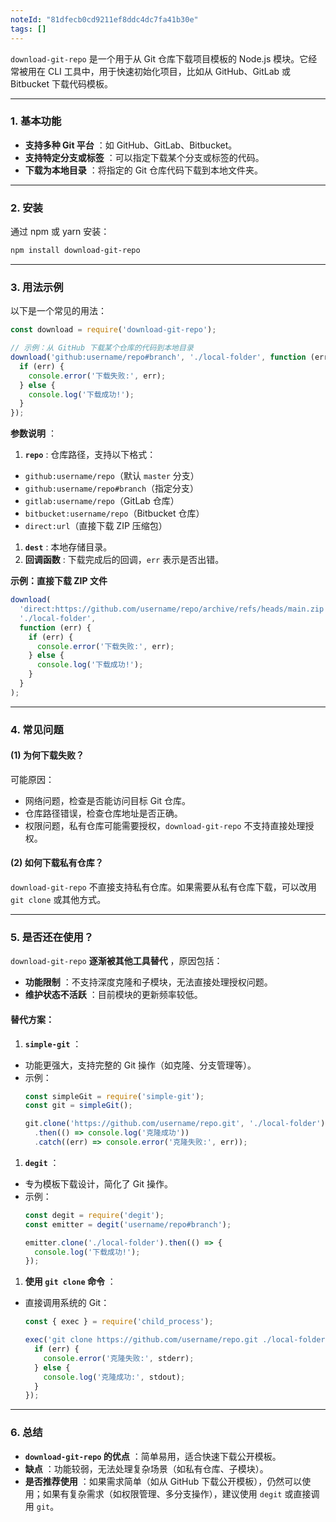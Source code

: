 ```yaml
---
noteId: "81dfecb0cd9211ef8ddc4dc7fa41b30e"
tags: []
---
```


`download-git-repo` 是一个用于从 Git 仓库下载项目模板的 Node.js 模块。它经常被用在 CLI 工具中，用于快速初始化项目，比如从 GitHub、GitLab 或 Bitbucket 下载代码模板。

---

### **1. 基本功能**

* **支持多种 Git 平台** ：如 GitHub、GitLab、Bitbucket。
* **支持特定分支或标签** ：可以指定下载某个分支或标签的代码。
* **下载为本地目录** ：将指定的 Git 仓库代码下载到本地文件夹。

---

### **2. 安装**

通过 npm 或 yarn 安装：

```bash
npm install download-git-repo
```

---

### **3. 用法示例**

以下是一个常见的用法：

```javascript
const download = require('download-git-repo');

// 示例：从 GitHub 下载某个仓库的代码到本地目录
download('github:username/repo#branch', './local-folder', function (err) {
  if (err) {
    console.error('下载失败:', err);
  } else {
    console.log('下载成功!');
  }
});
```

 **参数说明** ：

1. **`repo`** : 仓库路径，支持以下格式：

* `github:username/repo`（默认 `master` 分支）
* `github:username/repo#branch`（指定分支）
* `gitlab:username/repo`（GitLab 仓库）
* `bitbucket:username/repo`（Bitbucket 仓库）
* `direct:url`（直接下载 ZIP 压缩包）

1. **`dest`** : 本地存储目录。
2. **回调函数** : 下载完成后的回调，`err` 表示是否出错。

**示例：直接下载 ZIP 文件**

```javascript
download(
  'direct:https://github.com/username/repo/archive/refs/heads/main.zip',
  './local-folder',
  function (err) {
    if (err) {
      console.error('下载失败:', err);
    } else {
      console.log('下载成功!');
    }
  }
);
```

---

### **4. 常见问题**

#### (1) **为何下载失败？**

可能原因：

* 网络问题，检查是否能访问目标 Git 仓库。
* 仓库路径错误，检查仓库地址是否正确。
* 权限问题，私有仓库可能需要授权，`download-git-repo` 不支持直接处理授权。

#### (2) **如何下载私有仓库？**

`download-git-repo` 不直接支持私有仓库。如果需要从私有仓库下载，可以改用 `git clone` 或其他方式。

---

### **5. 是否还在使用？**

`download-git-repo`  **逐渐被其他工具替代** ，原因包括：

* **功能限制** ：不支持深度克隆和子模块，无法直接处理授权问题。
* **维护状态不活跃** ：目前模块的更新频率较低。

#### 替代方案：

1. **`simple-git`** ：

* 功能更强大，支持完整的 Git 操作（如克隆、分支管理等）。
* 示例：
  ```javascript
  const simpleGit = require('simple-git');
  const git = simpleGit();

  git.clone('https://github.com/username/repo.git', './local-folder')
    .then(() => console.log('克隆成功'))
    .catch((err) => console.error('克隆失败:', err));
  ```

1. **`degit`** ：

* 专为模板下载设计，简化了 Git 操作。
* 示例：
  ```javascript
  const degit = require('degit');
  const emitter = degit('username/repo#branch');

  emitter.clone('./local-folder').then(() => {
    console.log('下载成功!');
  });
  ```

1. **使用 `git clone` 命令** ：

* 直接调用系统的 Git：
  ```javascript
  const { exec } = require('child_process');

  exec('git clone https://github.com/username/repo.git ./local-folder', (err, stdout, stderr) => {
    if (err) {
      console.error('克隆失败:', stderr);
    } else {
      console.log('克隆成功:', stdout);
    }
  });
  ```

---

### **6. 总结**

* **`download-git-repo` 的优点** ：简单易用，适合快速下载公开模板。
* **缺点** ：功能较弱，无法处理复杂场景（如私有仓库、子模块）。
* **是否推荐使用** ：如果需求简单（如从 GitHub 下载公开模板），仍然可以使用；如果有复杂需求（如权限管理、多分支操作），建议使用 `degit` 或直接调用 `git`。
